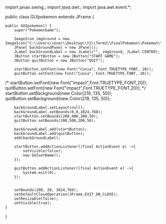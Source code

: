 import javax.swing.*;
import java.awt.*;
import java.awt.event.*;


public class GUIpokemon extends JFrame {

    public GUIpokemon() {
        super("PokemonGame");

        ImageIcon imgGround = new ImageIcon("C:\\Users\\User\\Desktop\\Y2\\Term2\\FinalPokemon\\Pokemon\\Picture\\GUIPokemon\\imgGround2.JPG");
        JPanel backGroundPanel = new JPanel();
        JLabel backGroundLabel = new JLabel("", imgGround, JLabel.CENTER);
        JButton startButton = new JButton("START GAME");
        JButton quitButton = new JButton("QUIT");

        startButton.setFont(new Font("Cunia", Font.TRUETYPE_FONT, 20));
        quitButton.setFont(new Font("Cunia", Font.TRUETYPE_FONT, 20));
/*
        startButton.setFont(new Font("impact",Font.TRUETYPE_FONT,20));
        quitButton.setFont(new Font("impact",Font.TRUETYPE_FONT,20));
*/
        startButton.setBackground(new Color(219, 135, 50));
        quitButton.setBackground(new Color(219, 135, 50));

        backGroundLabel.setLayout(null);
        backGroundLabel.setBounds(0,0,1024,768);
        startButton.setBounds(200,400,200,50);
        quitButton.setBounds(200,500,200,50);
        
        backGroundLabel.add(startButton);
        backGroundLabel.add(quitButton);
        add(backGroundLabel);   
        
        startButton.addActionListener((final ActionEvent e) ->{
            setVisible(false);
            new GUIsetName();
        });
        
        quitButton.addActionListener((final ActionEvent e) ->{
            System.exit(0);
        });

        
        setBounds(200, 20, 1024,768);
        setDefaultCloseOperation(JFrame.EXIT_ON_CLOSE);
        setResizable(false); 
        setVisible(true);
    }
}
